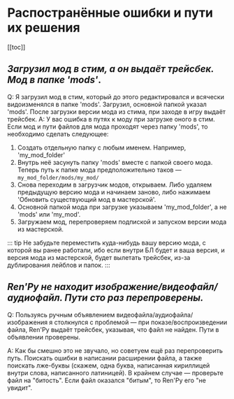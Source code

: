 # Распостранённые ошибки и пути их решения

[[toc]]

## _Загрузил мод в стим, а он выдаёт трейсбек. Мод в папке 'mods'_.

Q: Я загрузил мод в стим, который до этого редактировался и всячески видоизменялся в папке 'mods'. Загрузил, основной папкой указал 'mods'. После загрузки версии мода из стима, при заходе в игру выдаёт трейсбек.
A: У вас ошибка в путях к моду при загрузке оного в стим. Если мод и пути файлов для мода проходят через папку 'mods', то необходимо сделать следующее:

1. Создать отдельную папку с любым именем. Например, 'my_mod_folder'
2. Внутрь неё засунуть папку 'mods' вместе с папкой своего мода. Теперь путь к папке мода предположительно таков — `my_mod_folder/mods/my_mod/`
3. Снова переходим в загрузчик модов, открываем. Либо удаляем предыдущую версию мода и начинаем заново, либо нажимаем 'Обновить существующий мод в мастерской'.
4. Основной папкой мода при загрузке указываем 'my_mod_folder', а не 'mods' или 'my_mod'.
5. Загружаем мод, перепроверяем подпиской и запуском версии мода из мастерской.

::: tip
Не забудьте переместить куда-нибудь вашу версию мода, с которой вы ранее работали, ибо если внутри БЛ будет и ваша версия, и версия мода из мастерской, будет вылетать трейсбек, из-за дублирования лейблов и папок.
:::

## _Ren'Py не находит изображение/видеофайл/аудиофайл. Пути сто раз перепроверены._

Q: Пользуясь ручным объявлением видеофайла/аудиофайла/изображения я столкнулся с проблемой — при показе/воспроизведении файла, Ren'Py выдаёт трейсбек, указывая, что файл не найден. Пути в объявлении проверены.

A: Как бы смешно это не звучало, но советуем ещё раз перепроверить путь. Поискать ошибки в написании расширении файла, а также поискать лже-буквы (скажем, одна буква, написанная кириллицей внутри слова, написанного латиницей). В крайнем случае — проверьте файл на "битость". Если файл оказался "битым", то Ren'Py его "не увидит".
